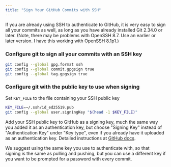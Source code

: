 ```yaml
---
title: "Sign Your GitHub Commits with SSH"
---
```


If you are already using SSH to authenticate to GitHub, it is very easy to sign all your commits as well, as long as you have already installed Git 2.34.0 or later. (Note, there may be problems with OpenSSH 8.7. Use an earlier or later version. I have this working with OpenSSH 8.1p1.)

### Configure git to sign all your commits with an SSH key

```bash
git config --global gpg.format ssh
git config --global commit.gpgsign true
git config --global tag.gpgsign true
```

### Configure git with the public key to use when signing

Set `KEY_FILE` to the file containing your SSH public key

```bash
KEY_FILE=~/.ssh/id_ed25519.pub
git config --global user.signingKey "$(head -1 $KEY_FILE)"
```

Add your SSH public key to GitHub as a signing key, much the same way you added it as an authentication key, but choose "Signing Key" instead of "Authentication Key" under "Key type", even if you already have it uploaded as an authentication key. Detailed instructions at [GitHub docs](https://docs.github.com/en/authentication/connecting-to-github-with-ssh/adding-a-new-ssh-key-to-your-github-account#adding-a-new-ssh-key-to-your-account).

We suggest using the same key you use to authenticate with, so that signing is the same as pulling and pushing, but you can use a different key if you want to be prompted for a password with every commit.